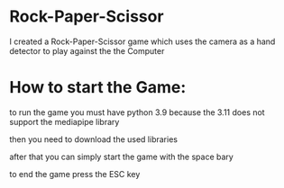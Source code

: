 # Rock-Paper-Scissor
I created a Rock-Paper-Scissor game which uses the camera as a hand detector to play against the the Computer


# How to start the Game:
to run the game you must have python 3.9 because the 3.11 does not support the mediapipe library 

then you need to download the used libraries

after that you can simply start the game with the space bary

to end the game press the ESC key
